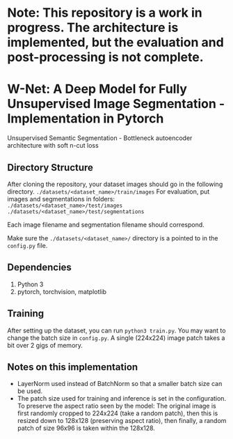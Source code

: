 # Note: This repository is a work in progress. The architecture is implemented, but the evaluation and post-processing is not complete.


# W-Net: A Deep Model for Fully Unsupervised Image Segmentation - Implementation in Pytorch
Unsupervised Semantic Segmentation - Bottleneck autoencoder architecture with soft n-cut loss

## Directory Structure
After cloning the repository, your dataset images should go in the following directory.
`./datasets/<dataset_name>/train/images`
For evaluation, put images and segmentations in folders:
`./datasets/<dataset_name>/test/images`
`./datasets/<dataset_name>/test/segmentations`

Each image filename and segmentation filename should correspond.

Make sure the `./datasets/<dataset_name>/` directory is a pointed to in the `config.py` file.

## Dependencies
1. Python 3
2. pytorch, torchvision, matplotlib

## Training
After setting up the dataset, you can run `python3 train.py`. You may want to change the batch size in `config.py`. A single (224x224) image patch takes a bit over 2 gigs of memory.

## Notes on this implementation
- LayerNorm used instead of BatchNorm so that a smaller batch size can be used.
- The patch size used for training and inference is set in the configuration.
  To preserve the aspect ratio seen by the model:
  The original image is first randomly cropped to 224x224 (take a random patch),
  then this is resized down to 128x128 (preserving aspect ratio),
  then finally, a random patch of size 96x96 is taken within the 128x128.
